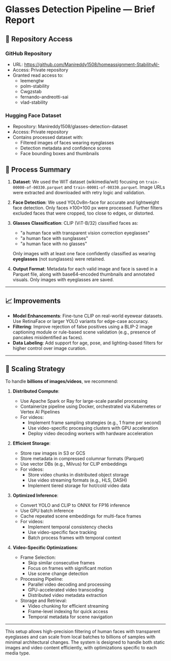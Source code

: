 # Glasses Detection Pipeline — Brief Report

## 🔐 Repository Access

### GitHub Repository
- URL: https://github.com/Manireddy1508/homeassignment-StabilityAI-
- Access: Private repository
- Granted read access to:
  - leemengtw
  - polm-stability
  - Cwgzstab
  - fernando-andreotti-sai
  - vlad-stability

### Hugging Face Dataset
- Repository: Manireddy1508/glasses-detection-dataset
- Access: Private repository
- Contains processed dataset with:
  - Filtered images of faces wearing eyeglasses
  - Detection metadata and confidence scores
  - Face bounding boxes and thumbnails

## 🧩 Process Summary

1. **Dataset**: We used the WIT dataset (wikimedia/wit) focusing on `train-00000-of-00330.parquet` and `train-00001-of-00330.parquet`. Image URLs were extracted and downloaded with retry logic and validation.

2. **Face Detection**: We used YOLOv8n-face for accurate and lightweight face detection. Only faces ≥100×100 px were processed. Further filters excluded faces that were cropped, too close to edges, or distorted.

3. **Glasses Classification**: CLIP (ViT-B/32) classified faces as:
   - "a human face with transparent vision correction eyeglasses"
   - "a human face with sunglasses"
   - "a human face with no glasses"

   Only images with at least one face confidently classified as wearing **eyeglasses** (not sunglasses) were retained.

4. **Output Format**: Metadata for each valid image and face is saved in a Parquet file, along with base64-encoded thumbnails and annotated visuals. Only images with eyeglasses are saved.

---

## 📈 Improvements

- **Model Enhancements**: Fine-tune CLIP on real-world eyewear datasets. Use RetinaFace or larger YOLO variants for edge-case accuracy.
- **Filtering**: Improve rejection of false positives using a BLIP-2 image captioning module or rule-based scene validation (e.g., presence of pancakes misidentified as faces).
- **Data Labeling**: Add support for age, pose, and lighting-based filters for higher control over image curation.

---

## 🚀 Scaling Strategy

To handle **billions of images/videos**, we recommend:

1. **Distributed Compute**:
   - Use Apache Spark or Ray for large-scale parallel processing
   - Containerize pipeline using Docker, orchestrated via Kubernetes or Vertex AI Pipelines
   - For videos:
     - Implement frame sampling strategies (e.g., 1 frame per second)
     - Use video-specific processing clusters with GPU acceleration
     - Deploy video decoding workers with hardware acceleration

2. **Efficient Storage**:
   - Store raw images in S3 or GCS
   - Store metadata in compressed columnar formats (Parquet)
   - Use vector DBs (e.g., Milvus) for CLIP embeddings
   - For videos:
     - Store video chunks in distributed object storage
     - Use video streaming formats (e.g., HLS, DASH)
     - Implement tiered storage for hot/cold video data

3. **Optimized Inference**:
   - Convert YOLO and CLIP to ONNX for FP16 inference
   - Use GPU batch inference
   - Cache repeated scene embeddings for multi-face frames
   - For videos:
     - Implement temporal consistency checks
     - Use video-specific face tracking
     - Batch process frames with temporal context

4. **Video-Specific Optimizations**:
   - Frame Selection:
     - Skip similar consecutive frames
     - Focus on frames with significant motion
     - Use scene change detection
   - Processing Pipeline:
     - Parallel video decoding and processing
     - GPU-accelerated video transcoding
     - Distributed video metadata extraction
   - Storage and Retrieval:
     - Video chunking for efficient streaming
     - Frame-level indexing for quick access
     - Temporal metadata for scene navigation

---

This setup allows high-precision filtering of human faces with transparent eyeglasses and can scale from local batches to billions of samples with minimal architectural changes. The system is designed to handle both static images and video content efficiently, with optimizations specific to each media type. 